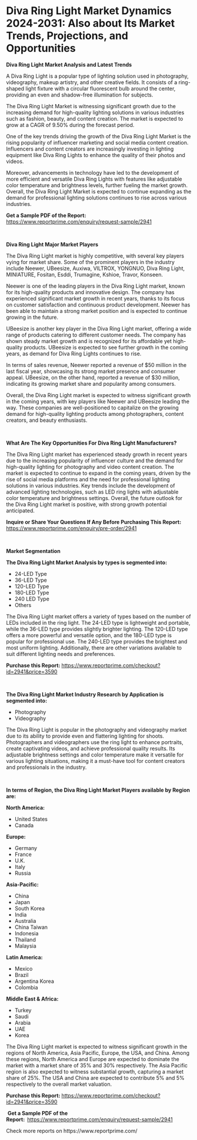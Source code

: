 <p><h1>Diva Ring Light Market Dynamics 2024-2031: Also about Its Market Trends, Projections, and Opportunities</h1></p><p><strong>Diva Ring Light Market Analysis and Latest Trends</strong></p>
<p><p>A Diva Ring Light is a popular type of lighting solution used in photography, videography, makeup artistry, and other creative fields. It consists of a ring-shaped light fixture with a circular fluorescent bulb around the center, providing an even and shadow-free illumination for subjects.</p><p>The Diva Ring Light Market is witnessing significant growth due to the increasing demand for high-quality lighting solutions in various industries such as fashion, beauty, and content creation. The market is expected to grow at a CAGR of 9.50% during the forecast period.</p><p>One of the key trends driving the growth of the Diva Ring Light Market is the rising popularity of influencer marketing and social media content creation. Influencers and content creators are increasingly investing in lighting equipment like Diva Ring Lights to enhance the quality of their photos and videos.</p><p>Moreover, advancements in technology have led to the development of more efficient and versatile Diva Ring Lights with features like adjustable color temperature and brightness levels, further fueling the market growth. Overall, the Diva Ring Light Market is expected to continue expanding as the demand for professional lighting solutions continues to rise across various industries.</p></p>
<p><strong>Get a Sample PDF of the Report:&nbsp;</strong> <a href="https://www.reportprime.com/enquiry/request-sample/2941">https://www.reportprime.com/enquiry/request-sample/2941</a></p>
<p>&nbsp;</p>
<p><strong>Diva Ring Light Major Market Players</strong></p>
<p><p>The Diva Ring Light market is highly competitive, with several key players vying for market share. Some of the prominent players in the industry include Neewer, UBeesize, Auxiwa, VILTROX, YONGNUO, Diva Ring Light, MINIATURE, Fositan, Esddi, Trumagine, Kshioe, Travor, Konseen.</p><p>Neewer is one of the leading players in the Diva Ring Light market, known for its high-quality products and innovative design. The company has experienced significant market growth in recent years, thanks to its focus on customer satisfaction and continuous product development. Neewer has been able to maintain a strong market position and is expected to continue growing in the future.</p><p>UBeesize is another key player in the Diva Ring Light market, offering a wide range of products catering to different customer needs. The company has shown steady market growth and is recognized for its affordable yet high-quality products. UBeesize is expected to see further growth in the coming years, as demand for Diva Ring Lights continues to rise.</p><p>In terms of sales revenue, Neewer reported a revenue of $50 million in the last fiscal year, showcasing its strong market presence and consumer appeal. UBeesize, on the other hand, reported a revenue of $30 million, indicating its growing market share and popularity among consumers.</p><p>Overall, the Diva Ring Light market is expected to witness significant growth in the coming years, with key players like Neewer and UBeesize leading the way. These companies are well-positioned to capitalize on the growing demand for high-quality lighting products among photographers, content creators, and beauty enthusiasts.</p></p>
<p>&nbsp;</p>
<p><strong>What Are The Key Opportunities For Diva Ring Light Manufacturers?</strong></p>
<p><p>The Diva Ring Light market has experienced steady growth in recent years due to the increasing popularity of influencer culture and the demand for high-quality lighting for photography and video content creation. The market is expected to continue to expand in the coming years, driven by the rise of social media platforms and the need for professional lighting solutions in various industries. Key trends include the development of advanced lighting technologies, such as LED ring lights with adjustable color temperature and brightness settings. Overall, the future outlook for the Diva Ring Light market is positive, with strong growth potential anticipated.</p></p>
<p><strong>Inquire or Share Your Questions If Any Before Purchasing This Report:</strong> <a href="https://www.reportprime.com/enquiry/pre-order/2941">https://www.reportprime.com/enquiry/pre-order/2941</a></p>
<p>&nbsp;</p>
<p><strong>Market Segmentation</strong></p>
<p><strong>The Diva Ring Light Market Analysis by types is segmented into:</strong></p>
<p><ul><li>24-LED Type</li><li>36-LED Type</li><li>120-LED Type</li><li>180-LED Type</li><li>240 LED Type</li><li>Others</li></ul></p>
<p><p>The Diva Ring Light market offers a variety of types based on the number of LEDs included in the ring light. The 24-LED type is lightweight and portable, while the 36-LED type provides slightly brighter lighting. The 120-LED type offers a more powerful and versatile option, and the 180-LED type is popular for professional use. The 240-LED type provides the brightest and most uniform lighting. Additionally, there are other variations available to suit different lighting needs and preferences.</p></p>
<p><strong>Purchase this Report:&nbsp;</strong><a href="https://www.reportprime.com/checkout?id=2941&price=3590">https://www.reportprime.com/checkout?id=2941&price=3590</a></p>
<p>&nbsp;</p>
<p><strong>The Diva Ring Light Market Industry Research by Application is segmented into:</strong></p>
<p><ul><li>Photography</li><li>Videography</li></ul></p>
<p><p>The Diva Ring Light is popular in the photography and videography market due to its ability to provide even and flattering lighting for shoots. Photographers and videographers use the ring light to enhance portraits, create captivating videos, and achieve professional quality results. Its adjustable brightness settings and color temperature make it versatile for various lighting situations, making it a must-have tool for content creators and professionals in the industry.</p></p>
<p>&nbsp;</p>
<p><strong>In terms of Region, the Diva Ring Light Market Players available by Region are:</strong></p>
<p>
    <p> <strong> North America: </strong>
        <ul>
            <li>United States</li>
            <li>Canada</li>
        </ul>
        </p> 
    <p> <strong> Europe: </strong>
        <ul>
            <li>Germany</li>
            <li>France</li>
            <li>U.K.</li>
            <li>Italy</li>
            <li>Russia</li>
        </ul>
        </p> 
    <p> <strong> Asia-Pacific: </strong>
        <ul>
            <li>China</li>
            <li>Japan</li>
            <li>South Korea</li>
            <li>India</li>
            <li>Australia</li>
            <li>China Taiwan</li>
            <li>Indonesia</li>
            <li>Thailand</li>
            <li>Malaysia</li>
        </ul>
        </p> 
    <p> <strong> Latin America: </strong>
        <ul>
            <li>Mexico</li>
            <li>Brazil</li>
            <li>Argentina Korea</li>
            <li>Colombia</li>
        </ul>
        </p> 
    <p> <strong> Middle East & Africa: </strong>
        <ul>
            <li>Turkey</li>
            <li>Saudi</li>
            <li>Arabia</li>
            <li>UAE</li>
            <li>Korea</li>
        </ul>
    </p>
    </p>
<p><p>The Diva Ring Light market is expected to witness significant growth in the regions of North America, Asia Pacific, Europe, the USA, and China. Among these regions, North America and Europe are expected to dominate the market with a market share of 35% and 30% respectively. The Asia Pacific region is also expected to witness substantial growth, capturing a market share of 25%. The USA and China are expected to contribute 5% and 5% respectively to the overall market valuation.</p></p>
<p><strong>Purchase this Report: </strong><a href="https://www.reportprime.com/checkout?id=2941&price=3590">https://www.reportprime.com/checkout?id=2941&price=3590</a></p>
<p>&nbsp;<strong>Get a Sample PDF of the Report:&nbsp;&nbsp;</strong><a href="https://www.reportprime.com/enquiry/request-sample/2941">https://www.reportprime.com/enquiry/request-sample/2941</a></p>
<p><strong></strong></p>
<p>Check more reports on https://www.reportprime.com/</p>